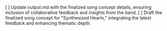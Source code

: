 [ ] Update output.md with the finalized song concept details, ensuring inclusion of collaborative feedback and insights from the band.
[ ] Draft the finalized song concept for "Synthesized Hearts," integrating the latest feedback and enhancing thematic depth.